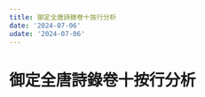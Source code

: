 ```yaml
---
title: 御定全唐詩錄卷十按行分析
date: '2024-07-06'
udate: '2024-07-06'
---
```

# 御定全唐詩錄卷十按行分析

<LinePage :list="lines" :chapternum="10" />

<script setup>
const chapter = '卷十';
import lines from '/data/qtsl/卷十/lines.json'
</script>
